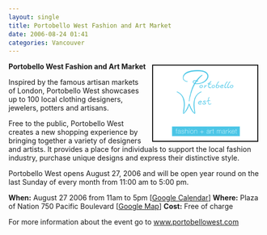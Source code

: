 ```yaml
---
layout: single
title: Portobello West Fashion and Art Market
date: 2006-08-24 01:41
categories: Vancouver
---
```

<a href="/public/uploads/2006/bwgoldan.gif" rel="lightbox"><img src="/public/uploads/2006/bwgoldan.gif" alt="bwgoldan.gif" title="bwgoldan.gif" style="margin: 5px 10px; padding: 3px" align="right" border="2" height="143" width="200" /></a>

<strong>Portobello West Fashion and Art Market</strong>

Inspired by the famous artisan markets of London, Portobello West showcases up to 100 local clothing designers, jewelers, potters and artisans.

Free to the public, Portobello West creates a new shopping experience by bringing together a variety of designers and artists. It provides a place for individuals to support the local fashion industry, purchase unique designs and express their distinctive style.

Portobello West opens August 27, 2006 and will be open year round on the last Sunday of every month from 11:00 am to 5:00 pm.

<strong>When:</strong> August 27 2006 from 11am to 5pm [<a href="http://www.google.com/calendar/event?action=TEMPLATE&amp;tmeid=cTRkaTZqYzcwdjM5YmV2Mmtqa2lrdHB0bXMgYnIwbmZqaDYyNjQ1YXJoMmJ1azNzYWY5ODRAZ3JvdXAuY2FsZW5kYXIuZ29vZ2xlLmNvbQ&amp;tmsrc=YnIwbmZqaDYyNjQ1YXJoMmJ1azNzYWY5ODRAZ3JvdXAuY2FsZW5kYXIuZ29vZ2xlLmNvbQ" target="_blank">Google Calendar</a>]
<strong>Where:</strong> Plaza of Nation 750 Pacific Boulevard [<a href="http://maps.google.ca/maps?f=q&amp;hl=en&amp;q=750+Pacific+Boulevard,+Vancouver,+BC+V6B+5E7&amp;ie=UTF8&amp;z=14&amp;ll=49.280572,-123.109703&amp;spn=0.020493,0.084801&amp;om=1&amp;iwloc=A">Google Map</a>]
<strong>Cost:</strong> Free of charge

For more information about the event go to <a href="http://www.portobellowest.com">www.portobellowest.com</a>
